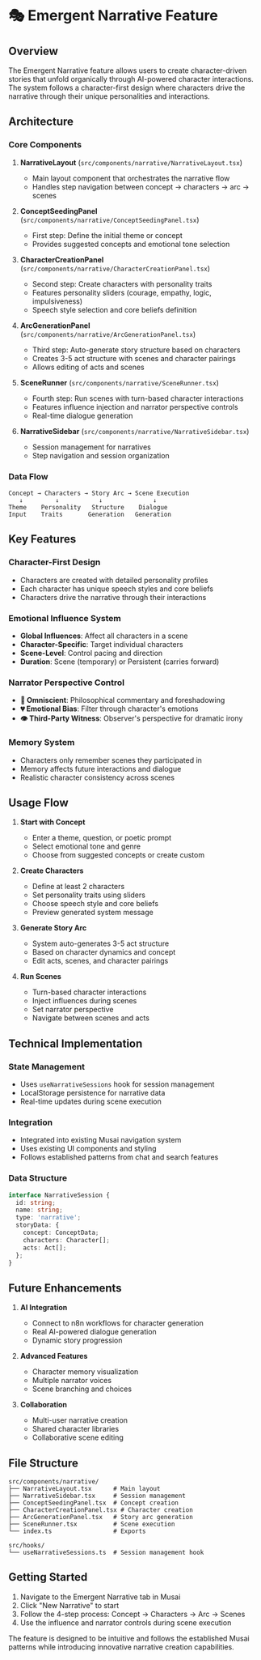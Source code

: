 # 🎭 Emergent Narrative Feature

## Overview

The Emergent Narrative feature allows users to create character-driven stories that unfold organically through AI-powered character interactions. The system follows a character-first design where characters drive the narrative through their unique personalities and interactions.

## Architecture

### Core Components

1. **NarrativeLayout** (`src/components/narrative/NarrativeLayout.tsx`)
   - Main layout component that orchestrates the narrative flow
   - Handles step navigation between concept → characters → arc → scenes

2. **ConceptSeedingPanel** (`src/components/narrative/ConceptSeedingPanel.tsx`)
   - First step: Define the initial theme or concept
   - Provides suggested concepts and emotional tone selection

3. **CharacterCreationPanel** (`src/components/narrative/CharacterCreationPanel.tsx`)
   - Second step: Create characters with personality traits
   - Features personality sliders (courage, empathy, logic, impulsiveness)
   - Speech style selection and core beliefs definition

4. **ArcGenerationPanel** (`src/components/narrative/ArcGenerationPanel.tsx`)
   - Third step: Auto-generate story structure based on characters
   - Creates 3-5 act structure with scenes and character pairings
   - Allows editing of acts and scenes

5. **SceneRunner** (`src/components/narrative/SceneRunner.tsx`)
   - Fourth step: Run scenes with turn-based character interactions
   - Features influence injection and narrator perspective controls
   - Real-time dialogue generation

6. **NarrativeSidebar** (`src/components/narrative/NarrativeSidebar.tsx`)
   - Session management for narratives
   - Step navigation and session organization

### Data Flow

```
Concept → Characters → Story Arc → Scene Execution
   ↓         ↓           ↓              ↓
Theme    Personality   Structure    Dialogue
Input    Traits       Generation   Generation
```

## Key Features

### Character-First Design
- Characters are created with detailed personality profiles
- Each character has unique speech styles and core beliefs
- Characters drive the narrative through their interactions

### Emotional Influence System
- **Global Influences**: Affect all characters in a scene
- **Character-Specific**: Target individual characters
- **Scene-Level**: Control pacing and direction
- **Duration**: Scene (temporary) or Persistent (carries forward)

### Narrator Perspective Control
- **🧠 Omniscient**: Philosophical commentary and foreshadowing
- **💔 Emotional Bias**: Filter through character's emotions
- **👁️ Third-Party Witness**: Observer's perspective for dramatic irony

### Memory System
- Characters only remember scenes they participated in
- Memory affects future interactions and dialogue
- Realistic character consistency across scenes

## Usage Flow

1. **Start with Concept**
   - Enter a theme, question, or poetic prompt
   - Select emotional tone and genre
   - Choose from suggested concepts or create custom

2. **Create Characters**
   - Define at least 2 characters
   - Set personality traits using sliders
   - Choose speech style and core beliefs
   - Preview generated system message

3. **Generate Story Arc**
   - System auto-generates 3-5 act structure
   - Based on character dynamics and concept
   - Edit acts, scenes, and character pairings

4. **Run Scenes**
   - Turn-based character interactions
   - Inject influences during scenes
   - Set narrator perspective
   - Navigate between scenes and acts

## Technical Implementation

### State Management
- Uses `useNarrativeSessions` hook for session management
- LocalStorage persistence for narrative data
- Real-time updates during scene execution

### Integration
- Integrated into existing Musai navigation system
- Uses existing UI components and styling
- Follows established patterns from chat and search features

### Data Structure
```typescript
interface NarrativeSession {
  id: string;
  name: string;
  type: 'narrative';
  storyData: {
    concept: ConceptData;
    characters: Character[];
    acts: Act[];
  };
}
```

## Future Enhancements

1. **AI Integration**
   - Connect to n8n workflows for character generation
   - Real AI-powered dialogue generation
   - Dynamic story progression

2. **Advanced Features**
   - Character memory visualization
   - Multiple narrator voices
   - Scene branching and choices

3. **Collaboration**
   - Multi-user narrative creation
   - Shared character libraries
   - Collaborative scene editing

## File Structure

```
src/components/narrative/
├── NarrativeLayout.tsx      # Main layout
├── NarrativeSidebar.tsx     # Session management
├── ConceptSeedingPanel.tsx  # Concept creation
├── CharacterCreationPanel.tsx # Character creation
├── ArcGenerationPanel.tsx   # Story arc generation
├── SceneRunner.tsx          # Scene execution
└── index.ts                 # Exports

src/hooks/
└── useNarrativeSessions.ts  # Session management hook
```

## Getting Started

1. Navigate to the Emergent Narrative tab in Musai
2. Click "New Narrative" to start
3. Follow the 4-step process: Concept → Characters → Arc → Scenes
4. Use the influence and narrator controls during scene execution

The feature is designed to be intuitive and follows the established Musai patterns while introducing innovative narrative creation capabilities. 